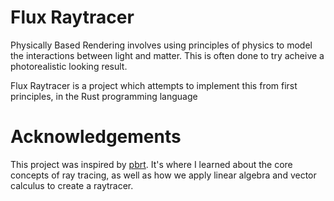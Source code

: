 # Flux Raytracer

Physically Based Rendering involves using principles of physics to model the interactions between light and matter.
This is often done to try acheive a photorealistic looking result.

Flux Raytracer is a project which attempts to implement this from first principles, in the Rust programming language

# Acknowledgements

This project was inspired by [pbrt](https://pbrt.org/). It's where I learned about the core concepts of ray tracing, as well as how
we apply linear algebra and vector calculus to create a raytracer.
